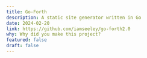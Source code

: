 ```yaml
---
title: Go-Forth
description: A static site generator written in Go
date: 2024-02-20
link: https://github.com/iamseeley/go-forth2.0
why: Why did you make this project?
featured: false
draft: false
---
```

